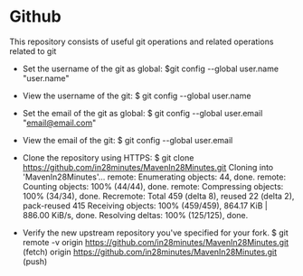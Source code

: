 # Github
This repository consists of useful git operations and related operations related to git

- Set the username of the git as global:
$git config --global user.name "user.name"

- View the username of the git:
$ git config --global user.name

- Set the email of the git as global:
$ git config --global user.email "email@email.com"

- View the email of the git:
$ git config --global user.email

- Clone the repository using HTTPS:
$ git clone https://github.com/in28minutes/MavenIn28Minutes.git
Cloning into 'MavenIn28Minutes'...
remote: Enumerating objects: 44, done.
remote: Counting objects: 100% (44/44), done.
remote: Compressing objects: 100% (34/34), done.
Recremote: Total 459 (delta 8), reused 22 (delta 2), pack-reused 415
Receiving objects: 100% (459/459), 864.17 KiB | 886.00 KiB/s, done.
Resolving deltas: 100% (125/125), done.

- Verify the new upstream repository you've specified for your fork.
$ git remote -v
origin  https://github.com/in28minutes/MavenIn28Minutes.git (fetch)
origin  https://github.com/in28minutes/MavenIn28Minutes.git (push)
